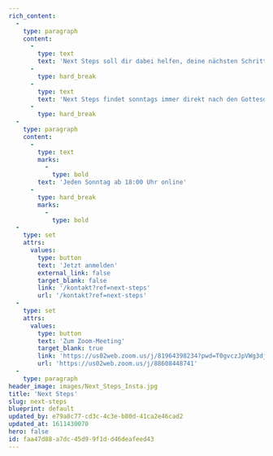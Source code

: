 ```yaml
---
rich_content:
  -
    type: paragraph
    content:
      -
        type: text
        text: 'Next Steps soll dir dabei helfen, deine nächsten Schritte zu gehen - im Glauben zu wachsen, deine Bestimmung zu entdecken und ein unverzichtbarer Baustein in unserem Mosaik zu werden. '
      -
        type: hard_break
      -
        type: text
        text: 'Next Steps findet sonntags immer direkt nach den Gottesdiensten statt. Es dauert jeweils eine Stunde und startet am ersten Sonntag im Monat. Insgesamt gibt es vier Einheiten. Du kannst bei jeder Einheit einsteigen.'
      -
        type: hard_break
  -
    type: paragraph
    content:
      -
        type: text
        marks:
          -
            type: bold
        text: 'Jeden Sonntag ab 18:00 Uhr online'
      -
        type: hard_break
        marks:
          -
            type: bold
  -
    type: set
    attrs:
      values:
        type: button
        text: 'Jetzt anmelden'
        external_link: false
        target_blank: false
        link: '/kontakt?ref=next-steps'
        url: '/kontakt?ref=next-steps'
  -
    type: set
    attrs:
      values:
        type: button
        text: 'Zum Zoom-Meeting'
        target_blank: true
        link: 'https://us02web.zoom.us/j/81964398234?pwd=T0gvczJpVWg3djRhZWNjaGp2OFlvUT09'
        url: 'https://us02web.zoom.us/j/88608448741'
  -
    type: paragraph
header_image: images/Next_Steps_Insta.jpg
title: 'Next Steps'
slug: next-steps
blueprint: default
updated_by: e79a8c77-cd3c-4c3e-b80d-41ca2e46cad2
updated_at: 1611430070
hero: false
id: faa47d88-a7dc-45d9-9f1d-d46deafeed43
---
```

